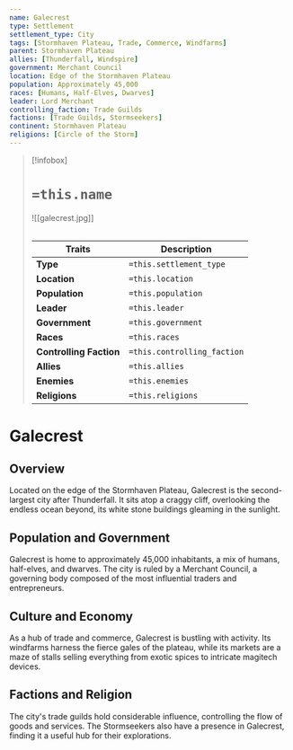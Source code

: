 ```yaml
---
name: Galecrest
type: Settlement
settlement_type: City
tags: [Stormhaven Plateau, Trade, Commerce, Windfarms]
parent: Stormhaven Plateau
allies: [Thunderfall, Windspire]
government: Merchant Council
location: Edge of the Stormhaven Plateau
population: Approximately 45,000
races: [Humans, Half-Elves, Dwarves]
leader: Lord Merchant
controlling_faction: Trade Guilds
factions: [Trade Guilds, Stormseekers]
continent: Stormhaven Plateau
religions: [Circle of the Storm]
---
```

> [!infobox]
> # `=this.name`
> ![[galecrest.jpg]]
> ######
> | Traits         | Description                                                                                                                           |
> | -------------- | ------------------------------------------------------------------------------------------------------------------------------------- |
> | **Type** | `=this.settlement_type`|
> |**Location**|`=this.location`|
> | **Population** | `=this.population` |
> | **Leader** | `=this.leader` |
> | **Government** | `=this.government` |
> | **Races** | `=this.races` |
> | **Controlling Faction** | `=this.controlling_faction` |
> | **Allies** | `=this.allies` |
> | **Enemies** | `=this.enemies` |
> | **Religions** | `=this.religions` |
# Galecrest

## Overview

Located on the edge of the Stormhaven Plateau, Galecrest is the second-largest city after Thunderfall. It sits atop a craggy cliff, overlooking the endless ocean beyond, its white stone buildings gleaming in the sunlight.

## Population and Government

Galecrest is home to approximately 45,000 inhabitants, a mix of humans, half-elves, and dwarves. The city is ruled by a Merchant Council, a governing body composed of the most influential traders and entrepreneurs.

## Culture and Economy

As a hub of trade and commerce, Galecrest is bustling with activity. Its windfarms harness the fierce gales of the plateau, while its markets are a maze of stalls selling everything from exotic spices to intricate magitech devices. 

## Factions and Religion

The city's trade guilds hold considerable influence, controlling the flow of goods and services. The Stormseekers also have a presence in Galecrest, finding it a useful hub for their explorations.

